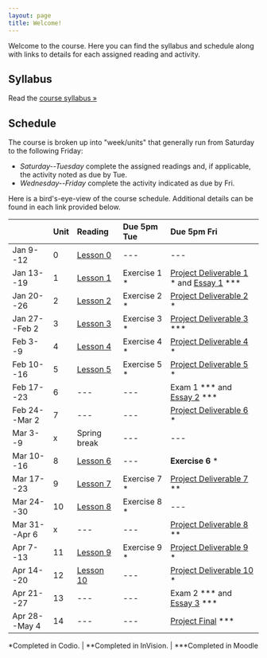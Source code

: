 ```yaml
---
layout: page
title: Welcome!
---
```

Welcome to the course. Here you can find the syllabus and schedule along with links to details for each assigned reading and activity.

## Syllabus

Read the [course syllabus &raquo;](/docs/syllabus.pdf)

## Schedule

The course is broken up into "week/units" that generally run from Saturday to the following Friday:

* *Saturday--Tuesday* complete the assigned readings and, if applicable, the activity noted as due by Tue.
* *Wednesday--Friday* complete the activity indicated as due by Fri.

Here is a bird's-eye-view of the course schedule. Additional details can be found in each link provided below.

|               | Unit | Reading            | Due 5pm Tue     | Due 5pm Fri                                              |
|---------------|:-----|:-------------------|:----------------|:---------------------------------------------------------|
| Jan 9--12     | 0    | [Lesson 0][l0]     | ---             | ---                                                      |
| Jan 13--19    | 1    | [Lesson 1][l1]     | Exercise 1 *    | [Project Deliverable 1][pd1] * and [Essay 1][es1] \*\*\* |
| Jan 20--26    | 2    | [Lesson 2][l2]     | Exercise 2 *    | [Project Deliverable 2][pd2] *                           |
| Jan 27--Feb 2 | 3    | [Lesson 3][l3]     | Exercise 3 *    | [Project Deliverable 3][pd3] \*\*\*                      |
| Feb 3--9      | 4    | [Lesson 4][l4]     | Exercise 4 *    | [Project Deliverable 4][pd4] *                           |
| Feb 10--16    | 5    | [Lesson 5][l5]     | Exercise 5 *    | [Project Deliverable 5][pd5] *                           |
| Feb 17--23    | 6    | ---                | ---             | Exam 1 \*\*\* and [Essay 2][es2] \*\*\*                  |
| Feb 24--Mar 2 | 7    | ---                | ---             | [Project Deliverable 6][pd6] *                           |
| Mar 3--9      | x    | Spring break       | ---             | ---                                                      |
| Mar 10--16    | 8    | [Lesson 6][l6]     | ---             | **Exercise 6** \*                                        |
| Mar 17--23    | 9    | [Lesson 7][l7]     | Exercise 7 *    | [Project Deliverable 7][pd7] **                          |
| Mar 24--30    | 10   | [Lesson 8][l8]     | Exercise 8 *    | ---                                                      |
| Mar 31--Apr 6 | x    | ---                | ---             | [Project Deliverable 8][pd8] **                          |
| Apr 7--13     | 11   | [Lesson 9][l9]     | Exercise 9 *    | [Project Deliverable 9][pd9] *                           |
| Apr 14--20    | 12   | [Lesson 10][l10]   | ---             | [Project Deliverable 10][pd10] *                         |
| Apr 21--27    | 13   | ---                | ---             | Exam 2 *** and [Essay 3][es3] \*\*\*                     |
| Apr 28--May 4 | 14   | ---                | ---             | [Project Final][pdfs] \*\*\*                             |


\*Completed in Codio. \| \*\*Completed in InVision. \| \*\*\*Completed in Moodle

[l0]: /lessons/00-introduction.html
[l1]: /lessons/01-Intro-to-html.html
[l2]: /lessons/02-content-markup.html
[l3]: /lessons/03-links-images.html
[l4]: /lessons/04-organizers.html
[l5]: /lessons/05-forms-tables.html
[l6]: /lessons/06-intro-to-css.html
[l7]: /lessons/07-styling-content.html
[l8]: /lessons/08-box-model.html
[l9]: /lessons/09-css-layout.html
[l10]: /lessons/10-building-layouts.html

[es1]: /activities/es01.html
[es2]: /activities/es02.html
[es3]: /activities/es03.html

[pd1]: /activities/pd01.html
[pd2]: /activities/pd02.html
[pd3]: /activities/pd03.html
[pd4]: /activities/pd04.html
[pd5]: /activities/pd05.html
[pd6]: /activities/pd06.html
[pd7]: /activities/pd07.html
[pd8]: /activities/pd08.html
[pd9]: /activities/pd09.html
[pd10]: /activities/pd10.html
[pdfs]: /activities/pd11.html
